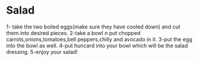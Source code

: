 # Salad
1- take the two boiled eggs(make sure they have cooled down) and cut them into desired pieces.
2-take a bowl n put chopped carrots,onions,tomatoes,bell peppers,chilly and avocado in it.
3-put the egg into the bowl as well.
4-put huncard into your bowl which will be the salad dressing.
5-enjoy your salad!